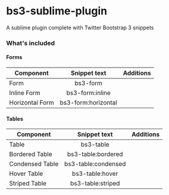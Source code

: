 bs3-sublime-plugin
==================

A sublime plugin complete with Twitter Bootstrap 3 snippets


### What's included


#### Forms

| Component       | Snippet text        | Additions   |
| --------------- | :------------------:| ----------: |
| Form            | bs3-form            |             |
| Inline Form     | bs3-form:inline     |             |
| Horizontal Form | bs3-form:horizontal |             |

#### Tables

| Component       | Snippet text        | Additions   |
| --------------- | :------------------:| ----------: |
| Table           | bs3-table           |             |
| Bordered Table  | bs3-table:bordered  |             |
| Condensed Table | bs3-table:condensed |             |
| Hover Table     | bs3-table:hover     |             |
| Striped Table   | bs3-table:striped   |             |


